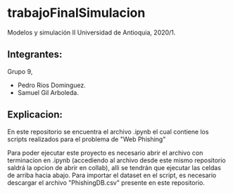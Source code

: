 # trabajoFinalSimulacion
 Modelos y simulación II
 Universidad de Antioquia, 
 2020/1.

## Integrantes:
Grupo 9,
- Pedro Rios Dominguez.
- Samuel Gil Arboleda.

## Explicacion:
En este repositorio se encuentra el archivo .ipynb el cual contiene los scripts realizados para el problema de "Web Phishing"

Para poder ejecutar este proyecto es necesario abrir el archivo con terminacion en .ipynb  (accediendo al archivo desde este mismo repositorio saldrá la opcion de abrir en collab), alli se tendrán que ejecutar
las celdas de arriba hacia abajo. Para importar el dataset en el script, es necesario descargar el archivo "PhishingDB.csv" presente en este repositorio.



